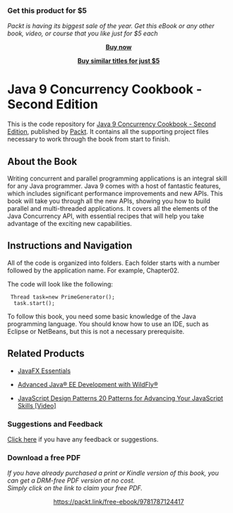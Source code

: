 
### Get this product for $5

<i>Packt is having its biggest sale of the year. Get this eBook or any other book, video, or course that you like just for $5 each</i>


<b><p align='center'>[Buy now](https://packt.link/9781787124417)</p></b>


<b><p align='center'>[Buy similar titles for just $5](https://subscription.packtpub.com/search)</p></b>


# Java 9 Concurrency Cookbook - Second Edition
This is the code repository for [Java 9 Concurrency Cookbook - Second Edition](https://www.packtpub.com/application-development/java-9-concurrency-cookbook-second-edition?utm_source=github&utm_medium=repository&utm_campaign=9781787124417), published by [Packt](https://www.packtpub.com/?utm_source=github). It contains all the supporting project files necessary to work through the book from start to finish.
## About the Book
Writing concurrent and parallel programming applications is an integral skill for any Java programmer. Java 9 comes with a host of fantastic features, which includes significant performance improvements and new APIs. This book will take you through all the new APIs, showing you how to build parallel and multi-threaded applications. It covers all the elements of the Java Concurrency API, with essential recipes that will help you take advantage of the exciting new capabilities.
## Instructions and Navigation
All of the code is organized into folders. Each folder starts with a number followed by the application name. For example, Chapter02.



The code will look like the following:
```
 Thread task=new PrimeGenerator(); 
  task.start(); 
```

To follow this book, you need some basic knowledge of the Java programming language. You should know how to use an IDE, such as Eclipse or NetBeans, but this is not a necessary prerequisite.

## Related Products
* [JavaFX Essentials](https://www.packtpub.com/web-development/javafx-essentials?utm_source=github&utm_medium=repository&utm_campaign=9781784398026)

* [Advanced Java® EE Development with WildFly®](https://www.packtpub.com/application-development/advanced-java®-ee-development-wildfly®?utm_source=github&utm_medium=repository&utm_campaign=9781783288908)

* [JavaScript Design Patterns 20 Patterns for Advancing Your JavaScript Skills [Video]](https://www.packtpub.com/web-development/javascript-design-patterns-20-patterns-advancing-your-javascript-skills-video?utm_source=github&utm_medium=repository&utm_campaign=9781785888014)

### Suggestions and Feedback
[Click here](https://docs.google.com/forms/d/e/1FAIpQLSe5qwunkGf6PUvzPirPDtuy1Du5Rlzew23UBp2S-P3wB-GcwQ/viewform) if you have any feedback or suggestions.
### Download a free PDF

 <i>If you have already purchased a print or Kindle version of this book, you can get a DRM-free PDF version at no cost.<br>Simply click on the link to claim your free PDF.</i>
<p align="center"> <a href="https://packt.link/free-ebook/9781787124417">https://packt.link/free-ebook/9781787124417 </a> </p>